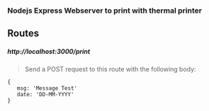 ### Nodejs Express Webserver to print with thermal printer

## Routes

##### http://localhost:3000/print
> Send a POST request to this route with the following body:
 ```
 {
    msg: 'Message Test'
    date: 'DD-MM-YYYY'
 }
```